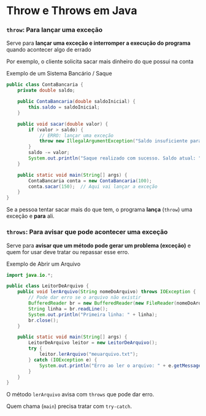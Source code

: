 # Throw e Throws em Java

### `throw`: Para lançar uma exceção

Serve para **lançar uma exceção e interromper a execução do programa** quando acontecer algo de errado

Por exemplo, o cliente solicita sacar mais dinheiro do que possui na conta

Exemplo de um Sistema Bancário / Saque

```java
public class ContaBancaria {
    private double saldo;

    public ContaBancaria(double saldoInicial) {
        this.saldo = saldoInicial;
    }

    public void sacar(double valor) {
        if (valor > saldo) {
            // ERRO: lançar uma exceção
            throw new IllegalArgumentException("Saldo insuficiente para saque.");
        }
        saldo -= valor;
        System.out.println("Saque realizado com sucesso. Saldo atual: " + saldo);
    }

    public static void main(String[] args) {
        ContaBancaria conta = new ContaBancaria(100);
        conta.sacar(150);  // Aqui vai lançar a exceção
    }
}
```

Se a pessoa tentar sacar mais do que tem, o programa **lança** (`throw`) uma exceção e **para** ali.

### `throws`: Para avisar que pode acontecer uma exceção

Serve para **avisar que um método pode gerar um problema (exceção)** e quem for usar deve tratar ou repassar esse erro.

Exemplo de Abrir um Arquivo

```java
import java.io.*;

public class LeitorDeArquivo {
    public void lerArquivo(String nomeDoArquivo) throws IOException {
        // Pode dar erro se o arquivo não existir
        BufferedReader br = new BufferedReader(new FileReader(nomeDoArquivo));
        String linha = br.readLine();
        System.out.println("Primeira linha: " + linha);
        br.close();
    }

    public static void main(String[] args) {
        LeitorDeArquivo leitor = new LeitorDeArquivo();
        try {
            leitor.lerArquivo("meuarquivo.txt");
        } catch (IOException e) {
            System.out.println("Erro ao ler o arquivo: " + e.getMessage());
        }
    }
}
```

O método `lerArquivo` avisa com `throws` que pode dar erro.

Quem chama (`main`) precisa tratar com `try-catch`.
